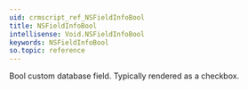 ```yaml
---
uid: crmscript_ref_NSFieldInfoBool
title: NSFieldInfoBool
intellisense: Void.NSFieldInfoBool
keywords: NSFieldInfoBool
so.topic: reference
---
```


Bool custom database field. Typically rendered as a checkbox.

